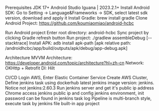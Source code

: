 Prerequisites
JDK 17+
Android Studio Iguana | 2023.2.1+
Install Android SDK: Go to Setting -> Language&Frameworks -> SDK, select latest sdk version, download and apply it
Install Gradle: brew install gradle
Clone Android Project: https://github.com/koumiaomiao/android-hcbc

Run Android project
Enter root directory: android-hcbc
Sync project by clicking Gradle refresh button
Run project: ./gradlew assembleDebug [--stacktrace]
Install APK: adb install apk-path [apk relative path: /androidhcbc/app/build/outputs/apk/debug/app-debug.apk]


Architecture
MVVM Architecture: https://developer.android.com/topic/architecture?hl=zh-cn
Network: OKHttp + Retrofit
DI: Hilt

CI/CD
Login AWS, Enter Elastic Container Service
Create AWS Cluster, Define jenkins task using dockerhub latest jenkins image version: jenkins. Notice not jenkins:2.60.3
Run jenkins server and get it's public ip address
Chrome access jenkins public ip and config jenkins environment, init password can be found in jenkins task log
Pipeline is multi-branch style, execute task by jenkins file built-in app project